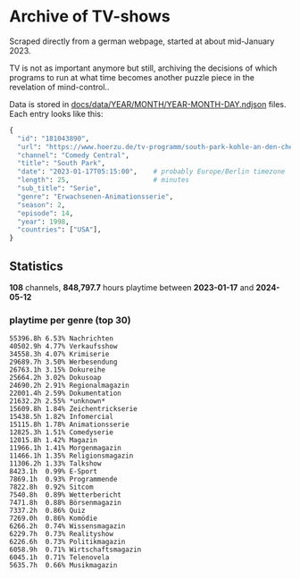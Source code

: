 # Archive of TV-shows

Scraped directly from a german webpage, started at about mid-January 2023.

TV is not as important anymore but still, archiving the decisions of which programs to run at what time
becomes another puzzle piece in the revelation of mind-control.. 

Data is stored in [docs/data/YEAR/MONTH/YEAR-MONTH-DAY.ndjson](docs/data/) files. 
Each entry looks like this:

```python
{
  "id": "181043890", 
  "url": "https://www.hoerzu.de/tv-programm/south-park-kohle-an-den-chefkoch/bid_181043890/", 
  "channel": "Comedy Central", 
  "title": "South Park", 
  "date": "2023-01-17T05:15:00",    # probably Europe/Berlin timezone 
  "length": 25,                     # minutes 
  "sub_title": "Serie", 
  "genre": "Erwachsenen-Animationsserie", 
  "season": 2, 
  "episode": 14, 
  "year": 1998, 
  "countries": ["USA"],
}
```

## Statistics

**108** channels, **848,797.7** hours playtime between **2023-01-17** and **2024-05-12**


### playtime per genre (top 30)

    55396.8h 6.53% Nachrichten
    40502.9h 4.77% Verkaufsshow
    34558.3h 4.07% Krimiserie
    29689.7h 3.50% Werbesendung
    26763.1h 3.15% Dokureihe
    25664.2h 3.02% Dokusoap
    24690.2h 2.91% Regionalmagazin
    22001.4h 2.59% Dokumentation
    21632.2h 2.55% *unknown*
    15609.8h 1.84% Zeichentrickserie
    15438.5h 1.82% Infomercial
    15115.8h 1.78% Animationsserie
    12825.3h 1.51% Comedyserie
    12015.8h 1.42% Magazin
    11966.1h 1.41% Morgenmagazin
    11466.1h 1.35% Religionsmagazin
    11306.2h 1.33% Talkshow
    8423.1h  0.99% E-Sport
    7869.1h  0.93% Programmende
    7822.8h  0.92% Sitcom
    7540.8h  0.89% Wetterbericht
    7471.8h  0.88% Börsenmagazin
    7337.2h  0.86% Quiz
    7269.0h  0.86% Komödie
    6266.2h  0.74% Wissensmagazin
    6229.7h  0.73% Realityshow
    6226.6h  0.73% Politikmagazin
    6058.9h  0.71% Wirtschaftsmagazin
    6045.1h  0.71% Telenovela
    5635.7h  0.66% Musikmagazin
